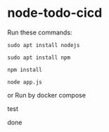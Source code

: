 # node-todo-cicd

Run these commands:


`sudo apt install nodejs`


`sudo apt install npm`


`npm install`

`node app.js`

or Run by docker compose

test

done 
